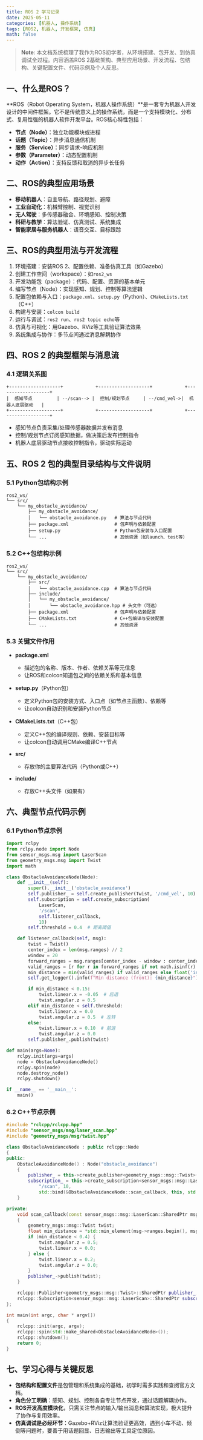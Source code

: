 ```yaml
---
title: ROS 2 学习记录
date: 2025-05-11
categories: [机器人, 操作系统]
tags: [ROS2, 机器人, 开发框架, 仿真]
math: false
---
```


> **Note**: 本文档系统梳理了我作为ROS初学者，从环境搭建、包开发、到仿真调试全过程。内容涵盖ROS 2基础架构、典型应用场景、开发流程、包结构、关键配置文件、代码示例及个人反思。

## 一、什么是ROS？

**ROS（Robot Operating System，机器人操作系统）**是一套专为机器人开发设计的中间件框架。它不是传统意义上的操作系统，而是一个支持模块化、分布式、复用性强的机器人软件开发平台。ROS核心特性包括：

- **节点（Node）**：独立功能模块或进程
- **话题（Topic）**：异步消息通信机制
- **服务（Service）**：同步请求-响应机制
- **参数（Parameter）**：动态配置机制
- **动作（Action）**：支持反馈和取消的异步长任务

## 二、ROS的典型应用场景

- **移动机器人**：自主导航、路径规划、避障
- **工业自动化**：机械臂控制、视觉识别
- **无人驾驶**：多传感器融合、环境感知、控制决策
- **科研与教学**：算法验证、仿真测试、系统集成
- **智能家居与服务机器人**：语音交互、目标跟踪

## 三、ROS的典型用法与开发流程

1. 环境搭建：安装ROS 2、配置依赖、准备仿真工具（如Gazebo）
2. 创建工作空间（workspace）：如`ros2_ws`
3. 开发功能包（package）：代码、配置、资源的基本单元
4. 编写节点（Node）：实现感知、规划、控制等算法逻辑
5. 配置包依赖与入口：`package.xml`、`setup.py`（Python）、`CMakeLists.txt`（C++）
6. 构建与安装：`colcon build`
7. 运行与调试：`ros2 run`、`ros2 topic echo`等
8. 仿真与可视化：用Gazebo、RViz等工具验证算法效果
9. 系统集成与协作：多节点间通过消息解耦协作

## 四、ROS 2 的典型框架与消息流

### 4.1 逻辑关系图

```
+-------------------+            +-------------------+            +-------------------+
|  感知节点         | --/scan--> |  控制/规划节点     | --/cmd_vel->|  机器人底层驱动   |
+-------------------+            +-------------------+            +-------------------+
```

- 感知节点负责采集/处理传感器数据并发布消息
- 控制/规划节点订阅感知数据，做决策后发布控制指令
- 机器人底层驱动节点接收控制指令，驱动实际运动

## 五、ROS 2 包的典型目录结构与文件说明

### 5.1 Python包结构示例

```
ros2_ws/
└── src/
    └── my_obstacle_avoidance/
        ├── my_obstacle_avoidance/
        │   └── obstacle_avoidance.py   # 算法与节点代码
        ├── package.xml                 # 包声明与依赖配置
        ├── setup.py                    # Python包安装与入口配置
        └── ...                         # 其他资源（如launch、test等）
```

### 5.2 C++包结构示例

```
ros2_ws/
└── src/
    └── my_obstacle_avoidance/
        ├── src/
        │   └── obstacle_avoidance.cpp  # 算法与节点代码
        ├── include/
        │   └── my_obstacle_avoidance/
        │       └── obstacle_avoidance.hpp # 头文件（可选）
        ├── package.xml                 # 包声明与依赖配置
        ├── CMakeLists.txt              # C++包编译与安装配置
        └── ...                         # 其他资源
```

### 5.3 关键文件作用

- **package.xml**  
  - 描述包的名称、版本、作者、依赖关系等元信息
  - 让ROS和colcon知道包之间的依赖关系和基本信息

- **setup.py**（Python包）
  - 定义Python包的安装方式、入口点（如节点主函数）、依赖等
  - 让colcon自动识别和安装Python节点

- **CMakeLists.txt**（C++包）
  - 定义C++包的编译规则、依赖、安装目标等
  - 让colcon自动调用CMake编译C++节点

- **src/**  
  - 存放你的主要算法代码（Python或C++）

- **include/**  
  - 存放C++头文件（如果有）

## 六、典型节点代码示例

### 6.1 Python节点示例

```python
import rclpy
from rclpy.node import Node
from sensor_msgs.msg import LaserScan
from geometry_msgs.msg import Twist
import math

class ObstacleAvoidanceNode(Node):
    def __init__(self):
        super().__init__('obstacle_avoidance')
        self.publisher_ = self.create_publisher(Twist, '/cmd_vel', 10)
        self.subscription = self.create_subscription(
            LaserScan,
            '/scan',
            self.listener_callback,
            10)
        self.threshold = 0.4  # 距离阈值

    def listener_callback(self, msg):
        twist = Twist()
        center_index = len(msg.ranges) // 2
        window = 20
        forward_ranges = msg.ranges[center_index - window : center_index + window]
        valid_ranges = [r for r in forward_ranges if not math.isinf(r) and not math.isnan(r)]
        min_distance = min(valid_ranges) if valid_ranges else float('inf')
        self.get_logger().info(f"Min distance (front): {min_distance}")

        if min_distance < 0.15:
            twist.linear.x = -0.05  # 后退
            twist.angular.z = 0.5
        elif min_distance < self.threshold:
            twist.linear.x = 0.0
            twist.angular.z = 0.5  # 左转
        else:
            twist.linear.x = 0.10  # 前进
            twist.angular.z = 0.0
        self.publisher_.publish(twist)

def main(args=None):
    rclpy.init(args=args)
    node = ObstacleAvoidanceNode()
    rclpy.spin(node)
    node.destroy_node()
    rclpy.shutdown()

if __name__ == '__main__':
    main()
```

### 6.2 C++节点示例

```cpp
#include "rclcpp/rclcpp.hpp"
#include "sensor_msgs/msg/laser_scan.hpp"
#include "geometry_msgs/msg/twist.hpp"

class ObstacleAvoidanceNode : public rclcpp::Node
{
public:
    ObstacleAvoidanceNode() : Node("obstacle_avoidance")
    {
        publisher_ = this->create_publisher<geometry_msgs::msg::Twist>("/cmd_vel", 10);
        subscription_ = this->create_subscription<sensor_msgs::msg::LaserScan>(
            "/scan", 10,
            std::bind(&ObstacleAvoidanceNode::scan_callback, this, std::placeholders::_1));
    }

private:
    void scan_callback(const sensor_msgs::msg::LaserScan::SharedPtr msg)
    {
        geometry_msgs::msg::Twist twist;
        float min_distance = *std::min_element(msg->ranges.begin(), msg->ranges.end());
        if (min_distance < 0.4) {
            twist.angular.z = 0.5;
            twist.linear.x = 0.0;
        } else {
            twist.linear.x = 0.2;
            twist.angular.z = 0.0;
        }
        publisher_->publish(twist);
    }

    rclcpp::Publisher<geometry_msgs::msg::Twist>::SharedPtr publisher_;
    rclcpp::Subscription<sensor_msgs::msg::LaserScan>::SharedPtr subscription_;
};

int main(int argc, char * argv[])
{
    rclcpp::init(argc, argv);
    rclcpp::spin(std::make_shared<ObstacleAvoidanceNode>());
    rclcpp::shutdown();
    return 0;
}
```

## 七、学习心得与关键反思

- **包结构和配置文件**是包管理和系统集成的基础，初学时需多实践和查阅官方文档。
- **角色分工明确**：感知、规划、控制各自专注节点开发，通过话题解耦协作。
- **ROS开发高度模块化**，只需关注节点的输入/输出消息和算法实现，极大提升了协作与复用效率。
- **仿真调试是必经环节**：Gazebo+RViz让算法验证更高效，遇到小车不动、倾倒等问题时，要善于用话题回显、日志输出等工具定位原因。
